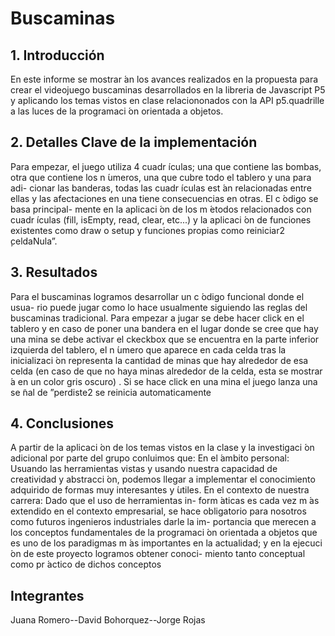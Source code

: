 # Buscaminas

## 1. Introducción

En este informe se mostrar ́an los avances realizados en la propuesta para
crear el videojuego buscaminas desarrollados en la libreria de Javascript P5 y
aplicando los temas vistos en clase relaciononados con la API p5.quadrille a las
luces de la programaci ́on orientada a objetos.

## 2. Detalles Clave de la implementación

Para empezar, el juego utiliza 4 cuadr ́ıculas; una que contiene las bombas,
otra que contiene los n ́umeros, una que cubre todo el tablero y una para adi-
cionar las banderas, todas las cuadr ́ıculas est ́an relacionadas entre ellas y las
afectaciones en una tiene consecuencias en otras. El c ́odigo se basa principal-
mente en la aplicaci ́on de los m ́etodos relacionados con cuadr ́ıculas (fill, isEmpty,
read, clear, etc...) y la aplicaci ́on de funciones existentes como draw o setup y
funciones propias como reiniciar2  ̧celdaNula”.

## 3. Resultados

Para el buscaminas logramos desarrollar un c ́odigo funcional donde el usua-
rio puede jugar como lo hace usualmente siguiendo las reglas del buscaminas
tradicional. Para empezar a jugar se debe hacer click en el tablero y en caso de
poner una bandera en el lugar donde se cree que hay una mina se debe activar el
ckeckbox que se encuentra en la parte inferior izquierda del tablero, el n ́umero
que aparece en cada celda tras la inicializaci ́on representa la cantidad de minas
que hay alrededor de esa celda (en caso de que no haya minas alrededor de la
celda, esta se mostrar ́a en un color gris oscuro) . Si se hace click en una mina el
juego lanza una se ̃nal de ”perdiste2 se reinicia automaticamente

## 4. Conclusiones

A partir de la aplicaci ́on de los temas vistos en la clase y la investigaci ́on
adicional por parte del grupo conluimos que:
En el  ́ambito personal: Usuando las herramientas vistas y usando nuestra
capacidad de creatividad y abstracci ́on, podemos llegar a implementar el
conocimiento adquirido de formas muy interesantes y  ́utiles.
En el contexto de nuestra carrera: Dado que el uso de herramientas in-
form ́aticas es cada vez m ́as extendido en el contexto empresarial, se hace
obligatorio para nosotros como futuros ingenieros industriales darle la im-
portancia que merecen a los conceptos fundamentales de la programaci ́on
orientada a objetos que es uno de los paradigmas m ́as importantes en la
actualidad; y en la ejecuci ́on de este proyecto logramos obtener conoci-
miento tanto conceptual como pr ́actico de dichos conceptos


## Integrantes
Juana Romero--David Bohorquez--Jorge Rojas
